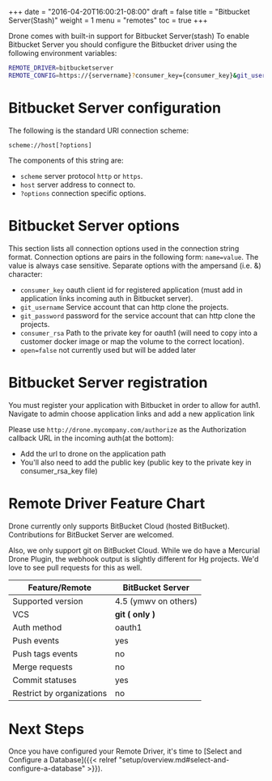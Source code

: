 +++
date = "2016-04-20T16:00:21-08:00"
draft = false
title = "Bitbucket Server(Stash)"
weight = 1
menu = "remotes"
toc = true
+++

Drone comes with built-in support for Bitbucket Server(stash) To enable Bitbucket Server you should configure the Bitbucket driver using the following environment variables:

```bash
REMOTE_DRIVER=bitbucketserver
REMOTE_CONFIG=https://{servername}?consumer_key={consumer_key}&git_username={git_username}&git_password={git_password}&consumer_rsa={path_private_key}&open={unused}
```

# Bitbucket Server configuration

The following is the standard URI connection scheme:

```
scheme://host[?options]
```

The components of this string are:

* `scheme` server protocol `http` or `https`.
* `host` server address to connect to.
* `?options` connection specific options.

# Bitbucket Server options

This section lists all connection options used in the connection string format. Connection options are pairs in the following form: `name=value`. The value is always case sensitive. Separate options with the ampersand (i.e. &) character:

* `consumer_key` oauth client id for registered application (must add in application links incoming auth in Bitbucket server).
* `git_username` Service account that can http clone the projects.
* `git_password` password for the service account that can http clone the projects.
* `consumer_rsa` Path to the private key for oauth1 (will need to copy into a customer docker image or map the volume to the correct location).
* `open=false` not currently used but will be added later

# Bitbucket Server registration

You must register your application with Bitbucket in order to allow for auth1. Navigate to admin choose application links and add a new application link

Please use `http://drone.mycompany.com/authorize` as the Authorization callback URL in the incoming auth(at the bottom):

* Add the url to drone on the application path
* You'll also need to add the public key (public key to the private key in consumer_rsa_key file)



# Remote Driver Feature Chart

Drone currently only supports BitBucket Cloud (hosted BitBucket).
Contributions for BitBucket Server are welcomed.

Also, we only support git on BitBucket Cloud. While we do have a Mercurial
Drone Plugin, the webhook output is slightly different for Hg projects. We'd
love to see pull requests for this as well.

| Feature/Remote            | BitBucket Server     |
|---------------------------|----------------------|
| Supported version         | 4.5 (ymwv on others) |
| VCS                       | **git ( only )**     |
| Auth method               | oauth1               |
| Push events               | yes                  |
| Push tags events          | no                   |
| Merge requests            | no                   |
| Commit statuses           | yes                  |
| Restrict by organizations | no                   |

# Next Steps

Once you have configured your Remote Driver, it's time to [Select and
Configure a Database]({{< relref "setup/overview.md#select-and-configure-a-database" >}}).
